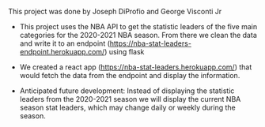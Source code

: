 This project was done by Joseph DiProfio and George Visconti Jr 

- This project uses the NBA API to get the statistic leaders of the five main categories for the 2020-2021 NBA season. From there we clean the data and write it to an endpoint (https://nba-stat-leaders-endpoint.herokuapp.com/) using flask

- We created a react app (https://nba-stat-leaders.herokuapp.com/) that would fetch the data from the endpoint and display the information.

- Anticipated future development: Instead of displaying the statistic leaders from the 2020-2021 season we will display the current NBA season stat leaders, which may change daily or weekly during the season.
